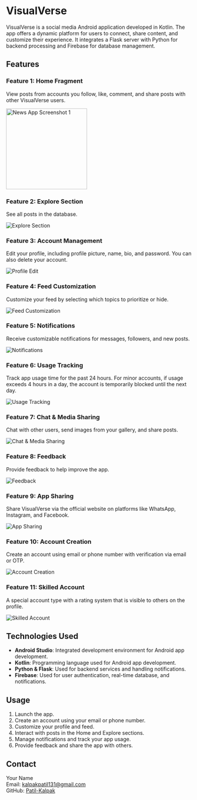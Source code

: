 # VisualVerse

VisualVerse is a social media Android application developed in Kotlin. The app offers a dynamic platform for users to connect, share content, and customize their experience. It integrates a Flask server with Python for backend processing and Firebase for database management.

## Features

### Feature 1: Home Fragment
View posts from accounts you follow, like, comment, and share posts with other VisualVerse users.

<img src="Visual-Verse-App/ss/picture6.jpg" width="220" alt="News App Screenshot 1">

### Feature 2: Explore Section
See all posts in the database.

![Explore Section](explore.jpg)

### Feature 3: Account Management
Edit your profile, including profile picture, name, bio, and password. You can also delete your account.

![Profile Edit](profile_edit.jpg)

### Feature 4: Feed Customization
Customize your feed by selecting which topics to prioritize or hide.

![Feed Customization](feed_customization.jpg)

### Feature 5: Notifications
Receive customizable notifications for messages, followers, and new posts.

![Notifications](notifications.jpg)

### Feature 6: Usage Tracking
Track app usage time for the past 24 hours. For minor accounts, if usage exceeds 4 hours in a day, the account is temporarily blocked until the next day.

![Usage Tracking](usage_tracking.jpg)

### Feature 7: Chat & Media Sharing
Chat with other users, send images from your gallery, and share posts.

![Chat & Media Sharing](chat_media_sharing.jpg)

### Feature 8: Feedback
Provide feedback to help improve the app.

![Feedback](feedback.jpg)

### Feature 9: App Sharing
Share VisualVerse via the official website on platforms like WhatsApp, Instagram, and Facebook.

![App Sharing](app_sharing.jpg)

### Feature 10: Account Creation
Create an account using email or phone number with verification via email or OTP.

![Account Creation](account_creation.jpg)

### Feature 11: Skilled Account
A special account type with a rating system that is visible to others on the profile.

![Skilled Account](skilled_account.jpg)

## Technologies Used

- **Android Studio**: Integrated development environment for Android app development.
- **Kotlin**: Programming language used for Android app development.
- **Python & Flask**: Used for backend services and handling notifications.
- **Firebase**: Used for user authentication, real-time database, and notifications.




## Usage

1. Launch the app.
2. Create an account using your email or phone number.
3. Customize your profile and feed.
4. Interact with posts in the Home and Explore sections.
5. Manage notifications and track your app usage.
6. Provide feedback and share the app with others.



## Contact

Your Name  
Email: kalpakpatil131@gmail.com  
GitHub: [Patil-Kalpak](https://github.com/Patil-Kalpak)
